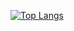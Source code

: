 
[![Top Langs](https://github-readme-stats.vercel.app/api/top-langs/?username=bysiuxvx)](https://github.com/anuraghazra/github-readme-stats)

